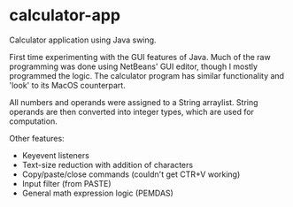 # calculator-app
Calculator application using Java swing.

First time experimenting with the GUI features of Java. Much of the raw programming was done using NetBeans' GUI editor, though I mostly programmed the logic. The calculator program has similar functionality and 'look' to its MacOS counterpart.

All numbers and operands were assigned to a String arraylist. String operands are then converted into integer types, which are used for computation. 

Other features:
- Keyevent listeners
- Text-size reduction with addition of characters
- Copy/paste/close commands (couldn't get CTR+V working)
- Input filter (from PASTE)
- General math expression logic (PEMDAS)
